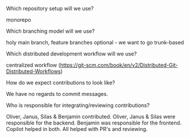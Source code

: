 Which repository setup will we use? 

monorepo

Which branching model will we use? 

holy main branch, feature branches optional - we want to go trunk-based

Which distributed development workflow will we use? 

centralized workflow (https://git-scm.com/book/en/v2/Distributed-Git-Distributed-Workflows)

How do we expect contributions to look like? 

We have no regards to commit messages.

Who is responsible for integrating/reviewing contributions?

Oliver, Janus, Silas & Benjamin contributed.
Oliver, Janus & Silas were responsible for the backend.
Benjamin was responsible for the frontend.
Copilot helped in both.
All helped with PR's and reviewing.
